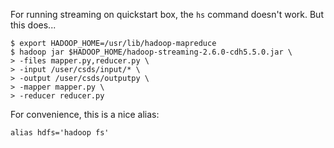 For running streaming on quickstart box, the `hs` command doesn't work. But this does...

```
$ export HADOOP_HOME=/usr/lib/hadoop-mapreduce
$ hadoop jar $HADOOP_HOME/hadoop-streaming-2.6.0-cdh5.5.0.jar \
> -files mapper.py,reducer.py \
> -input /user/csds/input/* \
> -output /user/csds/outputpy \
> -mapper mapper.py \
> -reducer reducer.py
```

For convenience, this is a nice alias:

```
alias hdfs='hadoop fs'
```
